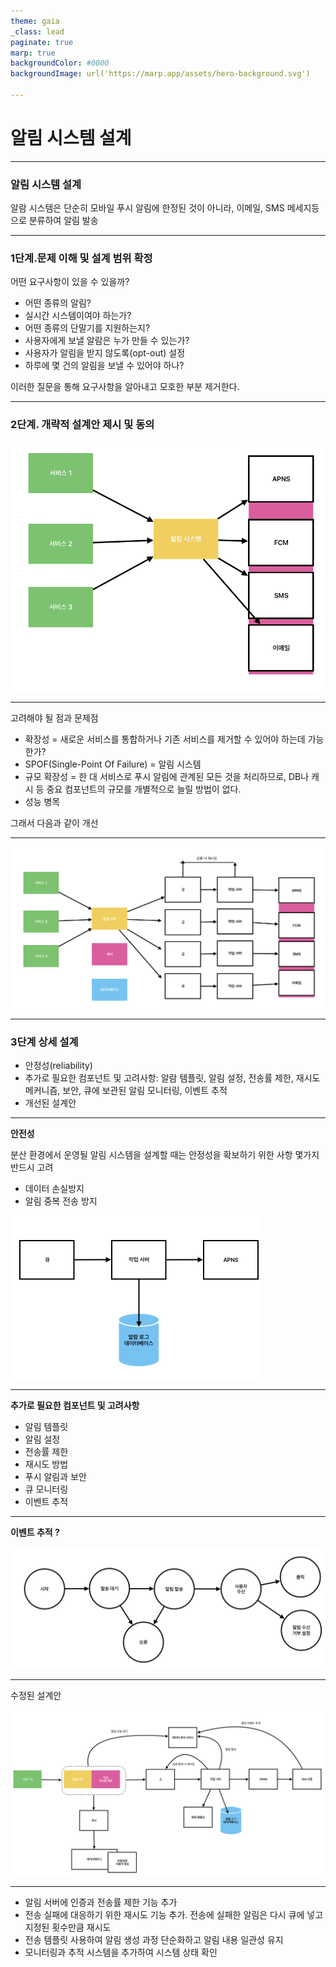 ```yaml
---
theme: gaia
_class: lead
paginate: true
marp: true
backgroundColor: #0000
backgroundImage: url('https://marp.app/assets/hero-background.svg')

---
```


# 알림 시스템 설계

---

### 알림 시스템 설계

알람 시스템은 단순히 모바일 푸시 알림에 한정된 것이 아니라, 이메일, SMS 메세지등으로 분류하여 알림 발송

---

### 1단계.문제 이해 및 설계 범위 확정

 어떤 요구사항이 있을 수 있을까?

 - 어떤 종류의 알림?
 - 실시간 시스템이여야 하는가?
 - 어떤 종류의 단말기를 지원하는지?
 - 사용자에게 보낼 알람은 누가 만들 수 있는가?
 - 사용자가 알림을 받지 않도록(opt-out) 설정
 - 하루에 몇 건의 알림을 보낼 수 있어야 하나?

 이러한 질문을 통해 요구사항을 알아내고 모호한 부분 제거한다.

---

### 2단계. 개략적 설계안 제시 및 동의
![alt text](image-1.png)

---

고려해야 될 점과 문제점

- 확장성
    = 새로운 서비스를 통합하거나 기존 서비스를 제거할 수 있어야 하는데 가능한가?
- SPOF(Single-Point Of Failure)
    = 알림 시스템
- 규모 확장성
    = 한 대 서비스로 푸시 알림에 관계된 모든 것을 처리하므로, DB나 캐시 등 중요 컴포넌트의 규모를 개별적으로 늘릴 방법이 없다.
- 성능 병목

그래서 다음과 같이 개선

---

<img src="https://raw.githubusercontent.com/LenKIM/images/master/2024-04-07/image-20240407075802745.png" alt="image-20240407075802745" style="zoom:70%;margin-left: auto; margin-right: auto; display: block;" />

---

### 3단계 상세 설계

- 안정성(reliability)
- 추가로 필요한 컴포넌트 및 고려사항: 알람 템플릿, 알림 설정, 전송률 제한, 재시도 메커니즘, 보안, 큐에 보관된 알림 모니터링, 이벤트 추적
- 개선된 설계안

---

**안전성**

분산 환경에서 운영될 알림 시스템을 설계할 때는 안정성을 확보하기 위한 사항 몇가지 반드시 고려

- 데이터 손실방지
- 알림 중복 전송 방지

<img src="https://raw.githubusercontent.com/LenKIM/images/master/2024-04-07/image-20240407081630938.png" alt="image-20240407081630938" style="zoom:50%;" />

---

**추가로 필요한 컴포넌트 및 고려사항**

- 알림 템플릿
- 알림 설정
- 전송률 제한
- 재시도 방법
- 푸시 알림과 보안
- 큐 모니터링
- 이벤트 추적

---

**이벤트 추적 ?**

<img src="https://raw.githubusercontent.com/LenKIM/images/master/2024-04-07/image-20240407083609491.png" alt="image-20240407083609491" style="zoom:0%;" />

---

수정된 설계안

<img src="https://raw.githubusercontent.com/LenKIM/images/master/2024-04-07/image-20240407084142672.png" alt="image-20240407084142672" style="zoom:50%;" />

---
- 알림 서버에 인증과 전송률 제한 기능 추가
- 전송 실패에 대응하기 위한 재시도 기능 추가. 전송에 실패한 알림은 다시 큐에 넣고 지정된 횟수만큼 재시도
- 전송 템플릿 사용하여 알림 생성 과정 단순화하고 알림 내용 일관성 유지
- 모니터링과 추적 시스템을 추가하여 시스템 상태 확인

